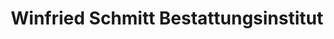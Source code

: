 ---
title: "Winfried Schmitt Bestattungsinstitut"
url: /huenfeld/winfried-schmitt-bestattungsinstitut/
shop: Bestattungen
---